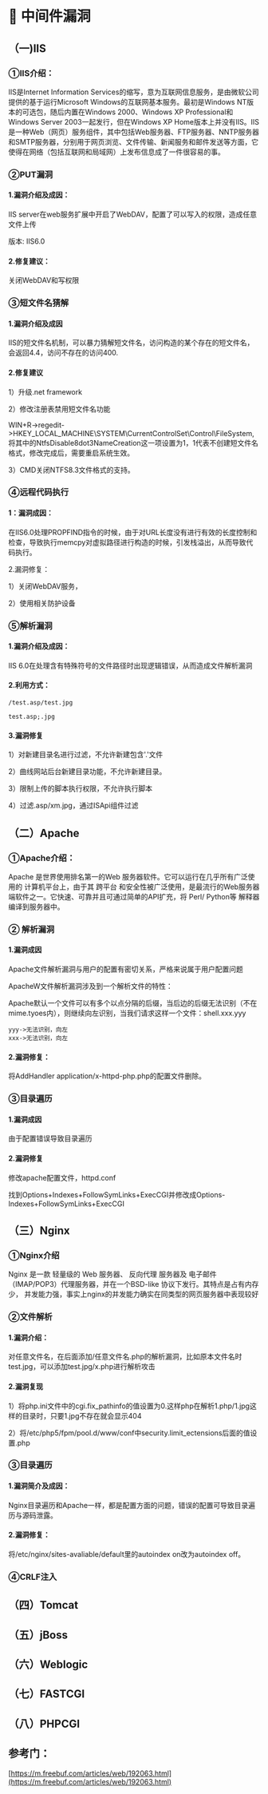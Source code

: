 # 🥘 中间件漏洞

## （一)IIS

### ①IIS介绍：

IIS是Internet Information Services的缩写，意为互联网信息服务，是由微软公司提供的基于运行Microsoft Windows的互联网基本服务。最初是Windows NT版本的可选包，随后内置在Windows 2000、Windows XP Professional和Windows Server 2003一起发行，但在Windows XP Home版本上并没有IIS。IIS是一种Web（网页）服务组件，其中包括Web服务器、FTP服务器、NNTP服务器和SMTP服务器，分别用于网页浏览、文件传输、新闻服务和邮件发送等方面，它使得在网络（包括互联网和局域网）上发布信息成了一件很容易的事。

### ②PUT漏洞

#### 1.漏洞介绍及成因： 

IIS server在web服务扩展中开启了WebDAV，配置了可以写入的权限，造成任意文件上传

版本: IIS6.0

#### 2.修复建议：

关闭WebDAV和写权限

### ③短文件名猜解

#### 1.漏洞介绍及成因

IIS的短文件名机制，可以暴力猜解短文件名，访问构造的某个存在的短文件名，会返回4.4，访问不存在的访问400.

#### 2.修复建议

1）升级.net framework

2）修改注册表禁用短文件名功能

WIN+R->regedit->HKEY\_LOCAL\_MACHINE\SYSTEM\CurrentControlSet\Control\FileSystem,将其中的NtfsDisable8dot3NameCreation这一项设置为1，1代表不创建短文件名格式，修改完成后，需要重启系统生效。

3）CMD关闭NTFS8.3文件格式的支持。

### ④远程代码执行

#### 1：漏洞成因：

在IIS6.0处理PROPFIND指令的时候，由于对URL长度没有进行有效的长度控制和检查，导致执行memcpy对虚拟路径进行构造的时候，引发栈溢出，从而导致代码执行。

2.漏洞修复：

1）关闭WebDAV服务，

2）使用相关防护设备

### ⑤解析漏洞

#### 1.漏洞介绍及成因：

IIS 6.0在处理含有特殊符号的文件路径时出现逻辑错误，从而造成文件解析漏洞

#### 2.利用方式：

```
/test.asp/test.jpg

test.asp;.jpg
```

#### 3.漏洞修复

1）对新建目录名进行过滤，不允许新建包含'.'文件

2）曲线网站后台新建目录功能，不允许新建目录。

3）限制上传的脚本执行权限，不允许执行脚本

4）过滤.asp/xm.jpg，通过ISApi组件过滤



## （二）Apache

### ①Apache介绍：

Apache 是世界使用排名第一的Web 服务器软件。它可以运行在几乎所有广泛使用的 计算机平台上，由于其 跨平台 和安全性被广泛使用，是最流行的Web服务器端软件之一。它快速、可靠并且可通过简单的API扩充，将 Perl/ Python等 解释器编译到服务器中。

### ② 解析漏洞

#### 1.漏洞成因

Apache文件解析漏洞与用户的配置有密切关系，严格来说属于用户配置问题

ApacheW文件解析漏洞涉及到一个解析文件的特性：

Apache默认一个文件可以有多个以点分隔的后缀，当后边的后缀无法识别（不在mime.tyoes内），则继续向左识别，当我们请求这样一个文件：shell.xxx.yyy

```
yyy->无法识别，向左
xxx->无法识别，向左
```

#### 2.漏洞修复：

将AddHandler application/x-httpd-php.php的配置文件删除。

### ③目录遍历

#### 1.漏洞成因

由于配置错误导致目录遍历

#### 2.漏洞修复

修改apache配置文件，httpd.conf

找到Options+Indexes+FollowSymLinks+ExecCGI并修改成Options-Indexes+FollowSymLinks+ExecCGI



## （三）Nginx

### ①Nginx介绍

Nginx 是一款 轻量级的 Web 服务器、 反向代理 服务器及 电子邮件（IMAP/POP3）代理服务器，并在一个BSD-like 协议下发行。其特点是占有内存少， 并发能力强，事实上nginx的并发能力确实在同类型的网页服务器中表现较好

### ②文件解析

#### 1.漏洞介绍：

对任意文件名，在后面添加/任意文件名.php的解析漏洞，比如原本文件名时test.jpg，可以添加test.jpg/x.php进行解析攻击

#### 2.漏洞复现

1）将php.ini文件中的cgi.fix\_pathinfo的值设置为0.这样php在解析1.php/1.jpg这样的目录时，只要1.jpg不存在就会显示404

2）将/etc/php5/fpm/pool.d/www/conf中security.limit\_ectensions后面的值设置.php



### ③目录遍历

#### 1.漏洞简介及成因：

Nginx目录遍历和Apache一样，都是配置方面的问题，错误的配置可导致目录遍历与源码泄露。

#### 2.漏洞修复：

将/etc/nginx/sites-avaliable/default里的autoindex on改为autoindex off。



### ④CRLF注入





## （四）Tomcat











## （五）jBoss









## （六）Weblogic











## （七）FASTCGI











## （八）PHPCGI















































## 参考门：

[https://m.freebuf.com/articles/web/192063.html](https://m.freebuf.com/articles/web/192063.html)













